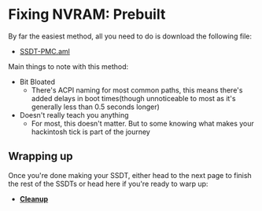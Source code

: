 # Fixing NVRAM: Prebuilt

By far the easiest method, all you need to do is download the following file:

* [SSDT-PMC.aml](https://github.com/dortania/Getting-Started-With-ACPI/blob/master/extra-files/compiled/SSDT-PMC.aml)

Main things to note with this method:

* Bit Bloated
  * There's ACPI naming for most common paths, this means there's added delays in boot times(though unnoticeable to most as it's generally less than 0.5 seconds longer)
* Doesn't really teach you anything
  * For most, this doesn't matter. But to some knowing what makes your hackintosh tick is part of the journey
  
## Wrapping up

Once you're done making your SSDT, either head to the next page to finish the rest of the SSDTs or head here if you're ready to warp up:

* [**Cleanup**](/cleanup.md)
